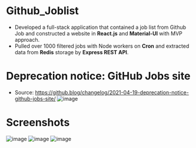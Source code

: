 # Github_Joblist

- Developed a full-stack application that contained a job list from Github Job and constructed a website in **React.js** and **Material-UI** with MVP approach.
- Pulled over 1000 filtered jobs with Node workers on **Cron** and extracted data from **Redis** storage by **Express REST API**.

# Deprecation notice: GitHub Jobs site
- Source: https://github.blog/changelog/2021-04-19-deprecation-notice-github-jobs-site/
![image](https://user-images.githubusercontent.com/56781928/120086947-96a6ae00-c098-11eb-975e-213f28df2351.png)

# Screenshots
![image](https://user-images.githubusercontent.com/56781928/120087048-8cd17a80-c099-11eb-8d1b-6bbd3d5df927.png)
![image](https://user-images.githubusercontent.com/56781928/120087055-9a870000-c099-11eb-9475-236dec525645.png)
![image](https://user-images.githubusercontent.com/56781928/120087061-a7a3ef00-c099-11eb-94b7-c72fabbbf10a.png)
